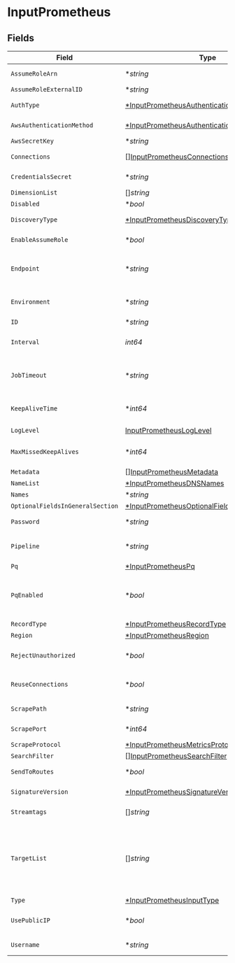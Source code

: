 # InputPrometheus


## Fields

| Field                                                                                                                                                                                                                                                                           | Type                                                                                                                                                                                                                                                                            | Required                                                                                                                                                                                                                                                                        | Description                                                                                                                                                                                                                                                                     |
| ------------------------------------------------------------------------------------------------------------------------------------------------------------------------------------------------------------------------------------------------------------------------------- | ------------------------------------------------------------------------------------------------------------------------------------------------------------------------------------------------------------------------------------------------------------------------------- | ------------------------------------------------------------------------------------------------------------------------------------------------------------------------------------------------------------------------------------------------------------------------------- | ------------------------------------------------------------------------------------------------------------------------------------------------------------------------------------------------------------------------------------------------------------------------------- |
| `AssumeRoleArn`                                                                                                                                                                                                                                                                 | **string*                                                                                                                                                                                                                                                                       | :heavy_minus_sign:                                                                                                                                                                                                                                                              | Amazon Resource Name (ARN) of the role to assume                                                                                                                                                                                                                                |
| `AssumeRoleExternalID`                                                                                                                                                                                                                                                          | **string*                                                                                                                                                                                                                                                                       | :heavy_minus_sign:                                                                                                                                                                                                                                                              | External ID to use when assuming role                                                                                                                                                                                                                                           |
| `AuthType`                                                                                                                                                                                                                                                                      | [*InputPrometheusAuthenticationMethod](../../models/shared/inputprometheusauthenticationmethod.md)                                                                                                                                                                              | :heavy_minus_sign:                                                                                                                                                                                                                                                              | Enter credentials directly, or select a stored secret                                                                                                                                                                                                                           |
| `AwsAuthenticationMethod`                                                                                                                                                                                                                                                       | [*InputPrometheusAuthenticationMethod1](../../models/shared/inputprometheusauthenticationmethod1.md)                                                                                                                                                                            | :heavy_minus_sign:                                                                                                                                                                                                                                                              | AWS authentication method. Choose Auto to use IAM roles.                                                                                                                                                                                                                        |
| `AwsSecretKey`                                                                                                                                                                                                                                                                  | **string*                                                                                                                                                                                                                                                                       | :heavy_minus_sign:                                                                                                                                                                                                                                                              | Secret key                                                                                                                                                                                                                                                                      |
| `Connections`                                                                                                                                                                                                                                                                   | [][InputPrometheusConnections](../../models/shared/inputprometheusconnections.md)                                                                                                                                                                                               | :heavy_minus_sign:                                                                                                                                                                                                                                                              | Direct connections to Destinations, optionally via a Pipeline or a Pack.                                                                                                                                                                                                        |
| `CredentialsSecret`                                                                                                                                                                                                                                                             | **string*                                                                                                                                                                                                                                                                       | :heavy_minus_sign:                                                                                                                                                                                                                                                              | Select (or create) a secret that references your credentials                                                                                                                                                                                                                    |
| `DimensionList`                                                                                                                                                                                                                                                                 | []*string*                                                                                                                                                                                                                                                                      | :heavy_minus_sign:                                                                                                                                                                                                                                                              | Other dimensions to include in events                                                                                                                                                                                                                                           |
| `Disabled`                                                                                                                                                                                                                                                                      | **bool*                                                                                                                                                                                                                                                                         | :heavy_minus_sign:                                                                                                                                                                                                                                                              | Enable/disable this input                                                                                                                                                                                                                                                       |
| `DiscoveryType`                                                                                                                                                                                                                                                                 | [*InputPrometheusDiscoveryType](../../models/shared/inputprometheusdiscoverytype.md)                                                                                                                                                                                            | :heavy_minus_sign:                                                                                                                                                                                                                                                              | Target discovery mechanism. Use static to manually enter a list of targets.                                                                                                                                                                                                     |
| `EnableAssumeRole`                                                                                                                                                                                                                                                              | **bool*                                                                                                                                                                                                                                                                         | :heavy_minus_sign:                                                                                                                                                                                                                                                              | Use Assume Role credentials to access EC2                                                                                                                                                                                                                                       |
| `Endpoint`                                                                                                                                                                                                                                                                      | **string*                                                                                                                                                                                                                                                                       | :heavy_minus_sign:                                                                                                                                                                                                                                                              | EC2 service endpoint. If empty, defaults to AWS' Region-specific endpoint. Otherwise, it must point to EC2-compatible endpoint.                                                                                                                                                 |
| `Environment`                                                                                                                                                                                                                                                                   | **string*                                                                                                                                                                                                                                                                       | :heavy_minus_sign:                                                                                                                                                                                                                                                              | Optionally, enable this config only on a specified Git branch. If empty, will be enabled everywhere.                                                                                                                                                                            |
| `ID`                                                                                                                                                                                                                                                                            | **string*                                                                                                                                                                                                                                                                       | :heavy_minus_sign:                                                                                                                                                                                                                                                              | Unique ID for this input                                                                                                                                                                                                                                                        |
| `Interval`                                                                                                                                                                                                                                                                      | *int64*                                                                                                                                                                                                                                                                         | :heavy_check_mark:                                                                                                                                                                                                                                                              | How often in minutes to scrape targets for metrics, 60 must be evenly divisible by the value or save will fail.                                                                                                                                                                 |
| `JobTimeout`                                                                                                                                                                                                                                                                    | **string*                                                                                                                                                                                                                                                                       | :heavy_minus_sign:                                                                                                                                                                                                                                                              | Maximum time the job is allowed to run (e.g., 30, 45s or 15m). Units are seconds, if not specified. Enter 0 for unlimited time.                                                                                                                                                 |
| `KeepAliveTime`                                                                                                                                                                                                                                                                 | **int64*                                                                                                                                                                                                                                                                        | :heavy_minus_sign:                                                                                                                                                                                                                                                              | How often workers should check in with the scheduler to keep job subscription alive                                                                                                                                                                                             |
| `LogLevel`                                                                                                                                                                                                                                                                      | [InputPrometheusLogLevel](../../models/shared/inputprometheusloglevel.md)                                                                                                                                                                                                       | :heavy_check_mark:                                                                                                                                                                                                                                                              | Collector runtime Log Level                                                                                                                                                                                                                                                     |
| `MaxMissedKeepAlives`                                                                                                                                                                                                                                                           | **int64*                                                                                                                                                                                                                                                                        | :heavy_minus_sign:                                                                                                                                                                                                                                                              | The number of Keep Alive Time periods before an inactive worker will have its job subscription revoked.                                                                                                                                                                         |
| `Metadata`                                                                                                                                                                                                                                                                      | [][InputPrometheusMetadata](../../models/shared/inputprometheusmetadata.md)                                                                                                                                                                                                     | :heavy_minus_sign:                                                                                                                                                                                                                                                              | Fields to add to events from this input.                                                                                                                                                                                                                                        |
| `NameList`                                                                                                                                                                                                                                                                      | [*InputPrometheusDNSNames](../../models/shared/inputprometheusdnsnames.md)                                                                                                                                                                                                      | :heavy_minus_sign:                                                                                                                                                                                                                                                              | List of DNS names to resolve                                                                                                                                                                                                                                                    |
| `Names`                                                                                                                                                                                                                                                                         | **string*                                                                                                                                                                                                                                                                       | :heavy_minus_sign:                                                                                                                                                                                                                                                              | N/A                                                                                                                                                                                                                                                                             |
| `OptionalFieldsInGeneralSection`                                                                                                                                                                                                                                                | [*InputPrometheusOptionalFieldsInGeneralSection](../../models/shared/inputprometheusoptionalfieldsingeneralsection.md)                                                                                                                                                          | :heavy_minus_sign:                                                                                                                                                                                                                                                              | N/A                                                                                                                                                                                                                                                                             |
| `Password`                                                                                                                                                                                                                                                                      | **string*                                                                                                                                                                                                                                                                       | :heavy_minus_sign:                                                                                                                                                                                                                                                              | Password for Prometheus Basic authentication                                                                                                                                                                                                                                    |
| `Pipeline`                                                                                                                                                                                                                                                                      | **string*                                                                                                                                                                                                                                                                       | :heavy_minus_sign:                                                                                                                                                                                                                                                              | Pipeline to process data from this Source before sending it through the Routes.                                                                                                                                                                                                 |
| `Pq`                                                                                                                                                                                                                                                                            | [*InputPrometheusPq](../../models/shared/inputprometheuspq.md)                                                                                                                                                                                                                  | :heavy_minus_sign:                                                                                                                                                                                                                                                              | N/A                                                                                                                                                                                                                                                                             |
| `PqEnabled`                                                                                                                                                                                                                                                                     | **bool*                                                                                                                                                                                                                                                                         | :heavy_minus_sign:                                                                                                                                                                                                                                                              | For details on Persistent Queues, see: [https://docs.cribl.io/stream/persistent-queues](https://docs.cribl.io/stream/persistent-queues)                                                                                                                                         |
| `RecordType`                                                                                                                                                                                                                                                                    | [*InputPrometheusRecordType](../../models/shared/inputprometheusrecordtype.md)                                                                                                                                                                                                  | :heavy_minus_sign:                                                                                                                                                                                                                                                              | DNS Record type to resolve                                                                                                                                                                                                                                                      |
| `Region`                                                                                                                                                                                                                                                                        | [*InputPrometheusRegion](../../models/shared/inputprometheusregion.md)                                                                                                                                                                                                          | :heavy_minus_sign:                                                                                                                                                                                                                                                              | Region where the EC2 is located                                                                                                                                                                                                                                                 |
| `RejectUnauthorized`                                                                                                                                                                                                                                                            | **bool*                                                                                                                                                                                                                                                                         | :heavy_minus_sign:                                                                                                                                                                                                                                                              | Whether to reject certificates that cannot be verified against a valid CA (e.g., self-signed certificates).                                                                                                                                                                     |
| `ReuseConnections`                                                                                                                                                                                                                                                              | **bool*                                                                                                                                                                                                                                                                         | :heavy_minus_sign:                                                                                                                                                                                                                                                              | Whether to reuse connections between requests, which can improve performance.                                                                                                                                                                                                   |
| `ScrapePath`                                                                                                                                                                                                                                                                    | **string*                                                                                                                                                                                                                                                                       | :heavy_minus_sign:                                                                                                                                                                                                                                                              | Path to use when collecting metrics from discovered targets                                                                                                                                                                                                                     |
| `ScrapePort`                                                                                                                                                                                                                                                                    | **int64*                                                                                                                                                                                                                                                                        | :heavy_minus_sign:                                                                                                                                                                                                                                                              | The port number in the metrics URL for discovered targets.                                                                                                                                                                                                                      |
| `ScrapeProtocol`                                                                                                                                                                                                                                                                | [*InputPrometheusMetricsProtocol](../../models/shared/inputprometheusmetricsprotocol.md)                                                                                                                                                                                        | :heavy_minus_sign:                                                                                                                                                                                                                                                              | Protocol to use when collecting metrics                                                                                                                                                                                                                                         |
| `SearchFilter`                                                                                                                                                                                                                                                                  | [][InputPrometheusSearchFilter](../../models/shared/inputprometheussearchfilter.md)                                                                                                                                                                                             | :heavy_minus_sign:                                                                                                                                                                                                                                                              | EC2 Instance Search Filter                                                                                                                                                                                                                                                      |
| `SendToRoutes`                                                                                                                                                                                                                                                                  | **bool*                                                                                                                                                                                                                                                                         | :heavy_minus_sign:                                                                                                                                                                                                                                                              | Select whether to send data to Routes, or directly to Destinations.                                                                                                                                                                                                             |
| `SignatureVersion`                                                                                                                                                                                                                                                              | [*InputPrometheusSignatureVersion](../../models/shared/inputprometheussignatureversion.md)                                                                                                                                                                                      | :heavy_minus_sign:                                                                                                                                                                                                                                                              | Signature version to use for signing EC2 requests.                                                                                                                                                                                                                              |
| `Streamtags`                                                                                                                                                                                                                                                                    | []*string*                                                                                                                                                                                                                                                                      | :heavy_minus_sign:                                                                                                                                                                                                                                                              | Add tags for filtering and grouping in @{product}.                                                                                                                                                                                                                              |
| `TargetList`                                                                                                                                                                                                                                                                    | []*string*                                                                                                                                                                                                                                                                      | :heavy_minus_sign:                                                                                                                                                                                                                                                              | List of Prometheus targets to pull metrics from. Values can be in URL or host[:port] format. For example: http://localhost:9090/metrics, localhost:9090, or localhost. In cases where just host[:port] is specified, the endpoint will resolve to 'http://host[:port]/metrics'. |
| `Type`                                                                                                                                                                                                                                                                          | [*InputPrometheusInputType](../../models/shared/inputprometheusinputtype.md)                                                                                                                                                                                                    | :heavy_minus_sign:                                                                                                                                                                                                                                                              | N/A                                                                                                                                                                                                                                                                             |
| `UsePublicIP`                                                                                                                                                                                                                                                                   | **bool*                                                                                                                                                                                                                                                                         | :heavy_minus_sign:                                                                                                                                                                                                                                                              | Use public IP address for discovered targets. Set to false if the private IP address should be used.                                                                                                                                                                            |
| `Username`                                                                                                                                                                                                                                                                      | **string*                                                                                                                                                                                                                                                                       | :heavy_minus_sign:                                                                                                                                                                                                                                                              | Username for Prometheus Basic authentication                                                                                                                                                                                                                                    |